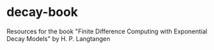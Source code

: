 # decay-book
Resources for the book "Finite Difference Computing with Exponential Decay Models" by H. P. Langtangen
